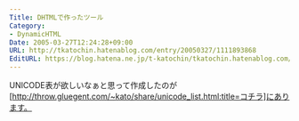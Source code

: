 ```yaml
---
Title: DHTMLで作ったツール
Category:
- DynamicHTML
Date: 2005-03-27T12:24:28+09:00
URL: http://tkatochin.hatenablog.com/entry/20050327/1111893868
EditURL: https://blog.hatena.ne.jp/t-katochin/tkatochin.hatenablog.com/atom/entry/6653586347154756329
---
```



UNICODE表が欲しいなぁと思って作成したのが[http://throw.gluegent.com/~kato/share/unicode_list.html:title=コチラ]にあります。

<!--
[http://www29.atwiki.jp/katochin/pub/tech_utils/weblauncher.html:title=ランチャページ]です。
最近履歴管理を行えるようにしたのでアップしました。Windowsでいう「普通のComboBox」をHTMLだけで実現するのは辛いですが、DHTMLでなんとかしました。
ついでなので同じURL内にある他のDHTMLツールも。
-->

<!--
テキストエディタ上でタブだけで区切った階層を示すテキストを用意し、コピペして入力することで、罫線でツリー化装飾してくれるツールが[http://www29.atwiki.jp/katochin/pub/tech_utils/treeTextMake.html:title=コチラ]にあります。
コピペしたら、「変換後」タブをクリックするだけで結果が取得できます。メールや掲示板でのやりとりなどでは、重宝するんじゃないかなと思ってます。
どれも手前味噌ですが良かったら。
-->
